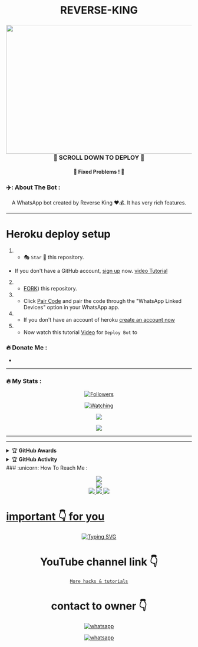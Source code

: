  <h1 align="center"> REVERSE-KING </h1>
 

<h3 align="center"> <a href="https://ibb.co/ssSPmWG"><img src="https://i.ibb.co/2c26nZQ/IMG-2462.jpg" alt="IMG-2462" width=1100 height=350" border="0"></a>🍫 SCROLL DOWN TO DEPLOY 🍫</a></h3> 

<h4 align="center"> 🎊 Fixed Problems ! 🎊 </h4>



   </a>
</p>



### ✈️: About The Bot :

  
 
</p>

 <p align="center"> A  WhatsApp bot created by Reverse King ❤️💰. It has very rich features. </p>


---


</p>

# Heroku deploy setup


   1. - 🎭 `Star` 🌟 this repository.
- If you don't have a GitHub account, [sign up](https://github.com/join) now. [video Tutorial](https://youtu.be/D9ep0hVF8-c?si=Rn0D1E5-VErXKlap)
2.  - [FORK](https://github.com/Reverseking1/ReverseKing/fork)) this repository.
3.   - Click [Pair Code](https://reverseking-paircode.onrender.com/pair) and pair the code through the "WhatsApp Linked Devices" option in your WhatsApp app.

4.   - If you don't have an account of heroku [create an account now](https://signup.heroku.com)
5.  - Now watch this tutorial [Video](https://youtu.be/9O5Mkh0Dses?si=O9ZJzQOWHXm8U3qL) for `Deploy Bot` to




### :fire: Donate Me :

-
---

### :fire: My Stats :
<p align="center"><a href="https://github.com/Reverseking1/followers"><img title="Followers" src="https://img.shields.io/github/followers/Reverseking1?color=red&style=flat-square"></a></p>
<p align="center"><a href="https://komarev.com/ghpvc/?username=Reverseking1&color=blue&style=flat-square&label=Profile+Views"><img title="Watching" src="https://komarev.com/ghpvc/?username=Reverseking1&color=green&style=flat-square&label=Profile+View"></a>
</p>
<p align="center"><a href="https://github.com/Reverseking1"><img src="https://github-readme-stats.vercel.app/api?username=Reverseking1&show_icons=true&theme=radical"></a></p>
<p align="center"><a href="https://github.com/Reverseking1"><img src="https://github-readme-stats.vercel.app/api/top-langs/?username=Reverseking1&theme=radical&layout=compact"></a></p>

---


---

<details>
    <summary>&#127942 <b>GitHub Awards</b></summary><br/>

![Github Trophy](https://github-profile-trophy.vercel.app/?username=Reverseking1)

</details>

<details>
    <summary>&#127942 <b>GitHub Activity</b></summary><br/>

![Metrics](https://metrics.lecoq.io/Reverseking1?template=classic&repositories.forks=true&languages=1&languages.colors=github&languages.threshold=0%25&config.timezone=Asia%2FKolkata)

</details> 
### :unicorn: How To Reach Me :
<p align="center">
<a href="https://youtube.com/@reversekingtech"><img src="https://img.shields.io/badge/YouTube-ffff00?style=for-the-badge&logo=youtube&logoColor=ff000000&link=https://youtube.com/@reversekingtech" /><br>
<a href="https://chat.whatsapp.com/Lv54gW8mMRs3URvOZbD0el"><img src="https://img.shields.io/badge/WhatsApp Channel-25D366?style=for-the-badge&logo=whatsapp&logoColor=white&link=https://chat.whatsapp.com/Lv54gW8mMRs3URvOZbD0el" /><br>
<a href="https://t.me/applecodesmarkett"><img src="https://img.shields.io/badge/Telegram-00FFFF?style=for-the-badge&logo=telegram&logoColor=white" />
<a href="https://chat.whatsapp.com/Lv54gW8mMRs3URvOZbD0el"><img src="https://img.shields.io/badge/WhatsApp Group-25D366?style=for-the-badge&logo=whatsapp&logoColor=white" />
<a href="https://www.instagram.com/reverseking_08?igsh=aGJ0eG8xZDJmNzFr&utm_source=qr"><img src="https://img.shields.io/badge/Instagram-A020F0?style=for-the-badge&logo=instagram&logoColor=white" />

#  important 👇 for you

<div align="center">
<a href="https://www.instagram.com/Reverseking_08/"><img src="https://readme-typing-svg.demolab.com?font=Ribeye&size=50&pause=1000&color=G0B1&center=true&width=910&height=100&lines=Don't+Forget+To+Subscribe;my+YouTube+Channel;PROGRAM+By+REVERSE+KING" alt="Typing SVG" /></a>
  
# YouTube channel link 👇 
   [`More hacks & tutorials`](youtube.com/@reversekingtech)

# contact to owner 👇    
<a aria-label="Join our chats" href="https://wa.me/233257514504?text=Hi!! `Reverse King` Sir, I need Your Help" target="_blank">
    <img alt="whatsapp" src="https://img.shields.io/badge/Owner%20Whatsapp-25D366?style=for-the-badge&logo=whatsapp&logoColor=white" />
</p>
<a aria-label="Join our chats" href="(https://chat.whatsapp.com/Lv54gW8mMRs3URvOZbD0el)" target="_blank">
    <img alt="whatsapp" src="https://img.shields.io/badge/WhatsApp%20Channel-25D366?style=for-the-badge&logo=whatsapp&logoColor=white" />
</p>


<!---
ReverseKing/Reverseking MD is a ✨ special ✨ repository because its `README.md` (this file) appears on your GitHub profile.
You can click the Preview link to take a look at your changes.
--->
